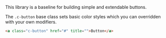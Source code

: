 <p class="u-text-emphasize">This library is a baseline for building simple and extendable buttons.</p>

The `.c-button` base class sets basic color styles which you can overridden with your own modifiers.

```html
<a class="c-button" href="#" title="">Button</a>
```